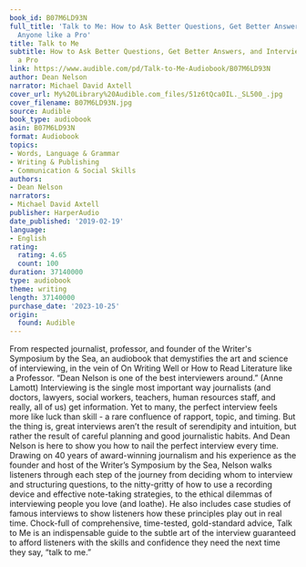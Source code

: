 ```yaml
---
book_id: B07M6LD93N
full_title: 'Talk to Me: How to Ask Better Questions, Get Better Answers, and Interview
  Anyone like a Pro'
title: Talk to Me
subtitle: How to Ask Better Questions, Get Better Answers, and Interview Anyone like
  a Pro
link: https://www.audible.com/pd/Talk-to-Me-Audiobook/B07M6LD93N
author: Dean Nelson
narrator: Michael David Axtell
cover_url: My%20Library%20Audible.com_files/51z6tQca0IL._SL500_.jpg
cover_filename: B07M6LD93N.jpg
source: Audible
book_type: audiobook
asin: B07M6LD93N
format: Audiobook
topics:
- Words, Language & Grammar
- Writing & Publishing
- Communication & Social Skills
authors:
- Dean Nelson
narrators:
- Michael David Axtell
publisher: HarperAudio
date_published: '2019-02-19'
language:
- English
rating:
  rating: 4.65
  count: 100
duration: 37140000
type: audiobook
theme: writing
length: 37140000
purchase_date: '2023-10-25'
origin:
  found: Audible
---
```

From respected journalist, professor, and founder of the Writer's Symposium by the Sea, an audiobook that demystifies the art and science of interviewing, in the vein of On Writing Well or How to Read Literature like a Professor.
“Dean Nelson is one of the best interviewers around.” (Anne Lamott)
Interviewing is the single most important way journalists (and doctors, lawyers, social workers, teachers, human resources staff, and really, all of us) get information. Yet to many, the perfect interview feels more like luck than skill - a rare confluence of rapport, topic, and timing. But the thing is, great interviews aren’t the result of serendipity and intuition, but rather the result of careful planning and good journalistic habits. And Dean Nelson is here to show you how to nail the perfect interview every time.
Drawing on 40 years of award-winning journalism and his experience as the founder and host of the Writer’s Symposium by the Sea, Nelson walks listeners through each step of the journey from deciding whom to interview and structuring questions, to the nitty-gritty of how to use a recording device and effective note-taking strategies, to the ethical dilemmas of interviewing people you love (and loathe). He also includes case studies of famous interviews to show listeners how these principles play out in real time.
Chock-full of comprehensive, time-tested, gold-standard advice, Talk to Me is an indispensable guide to the subtle art of the interview guaranteed to afford listeners with the skills and confidence they need the next time they say, “talk to me.”
